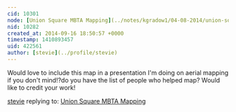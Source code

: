 ```yaml
---
cid: 10301
node: [Union Square MBTA Mapping](../notes/kgradow1/04-08-2014/union-square-mbta-mapping)
nid: 10282
created_at: 2014-09-16 18:50:57 +0000
timestamp: 1410893457
uid: 422561
author: [stevie](../profile/stevie)
---
```


Would love to include this map in a presentation I'm doing on aerial mapping if you don't mind!?do you have the list of people who helped map? Would like to credit your work! 

[stevie](../profile/stevie) replying to: [Union Square MBTA Mapping](../notes/kgradow1/04-08-2014/union-square-mbta-mapping)

